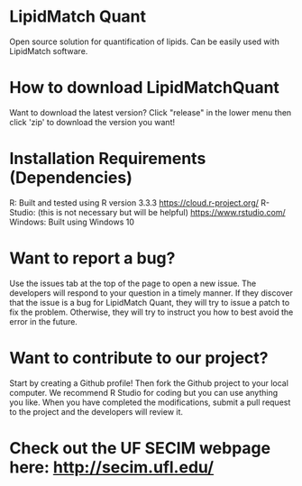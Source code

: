 # LipidMatch Quant

Open source solution for quantification of lipids. Can be easily used with LipidMatch software.

How to download LipidMatchQuant
=========================================
Want to download the latest version? Click "release" in the lower menu then click 'zip' to download the version you want!

Installation Requirements (Dependencies)
=========================================
R: Built and tested using R version 3.3.3 <https://cloud.r-project.org/>
R-Studio: (this is not necessary but will be helpful) <https://www.rstudio.com/>
Windows: Built using Windows 10

Want to report a bug?
=========================================

Use the issues tab at the top of the page to open a new issue. The developers will respond to your question in a timely manner. If they discover that the issue is a bug for LipidMatch Quant, they will try to issue a patch to fix the problem. Otherwise, they will try to instruct you how to best avoid the error in the future.

Want to contribute to our project?
=========================================

Start by creating a Github profile! Then fork the Github project to your local computer. We recommend R Studio for coding but you can use anything you like. When you have completed the modifications, submit a pull request to the project and the developers will review it.


Check out the UF SECIM webpage here: http://secim.ufl.edu/
=========================================
